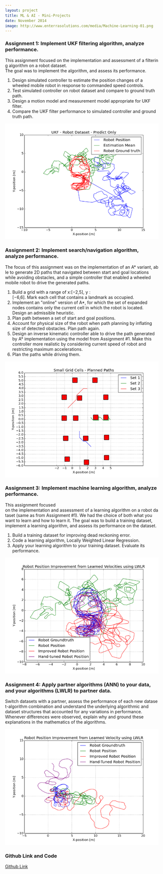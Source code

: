 ```yaml
---
layout: project
title: ML & AI - Mini-Projects
date: November 2014
image: http://www.enterrasolutions.com/media/Machine-Learning-01.png
---
```


### Assignment 1: Implement UKF filtering algorithm, analyze performance.

This assignment focused on the implementation and assessment of a filtering algorithm on a robot dataset. The goal was to implement the algorithm, and assess its performance.

1. Design simulated controller to estimate the position changes of a wheeled mobile robot in response to commanded speed controls.
2. Test simulated controller on robot dataset and compare to ground truth path.
3. Design a motion model and measurement model appropriate for UKF filter.
4. Compare the UKF filter performance to simulated controller and ground truth path.

![1](https://raw.githubusercontent.com/JoshMarino/AI_ML_Projects/master/Assignment%20%231%20-%20Filtering%20Algorithm/UKF%20-%20Robot%20Dataset%20-%20Predict%20Only.png)


### Assignment 2: Implement search/navigation algorithm, analyze performance.

The focus of this assignment was on the implementation of an A* variant, able to generate 2­D paths that navigated between start and goal locations while avoiding obstacles, and a simple controller that enabled a wheeled mobile robot to drive the generated paths.

1. Build a grid with a range of x:[−2,5], y :[−6,6]. Mark each cell that contains a landmark as occupied.
2. Implement an "online" version of A*, for which the set of expanded nodes contains only the current cell in which the robot is located. Design an admissible heuristic.
3. Plan path between a set of start and goal positions.
4. Account for physical size of the robot when path planning by inflating size of detected obstacles. Plan path again.
5. Design an inverse kinematic controller able to drive the path generated by A* implementation using the model from Assignment #1. Make this controller more realistic by considering current speed of robot and restricting maximum accelerations.
6. Plan the paths while driving them.

![2](https://raw.githubusercontent.com/JoshMarino/AI_ML_Projects/master/Assignment%20%232%20-%20Search%20%26%20Navigation/Small%20Grid%20Cells%20-%20Planned%20Paths.png)


### Assignment 3: Implement machine learning algorithm, analyze performance.

This assignment focused on the implementation and assessment of a learning algorithm on a robot dataset (same as from Assignment #1). We had the choice of both what you want to learn and how to learn it. The goal was to build a training dataset, implement a learning algorithm, and assess its performance on the dataset.

1. Build a training dataset for improving dead reckoning error.
2. Code a learning algorithm, Locally Weighted Linear Regression.
3. Apply your learning algorithm to your training dataset. Evaluate its performance.

![3](https://raw.githubusercontent.com/JoshMarino/AI_ML_Projects/master/Assignment%20%233%20-%20Machine%20Learning/Robot%20Position%20Improvement%20from%20Learned%20Velocities%20and%20Hand-tuned.png)


### Assignment 4: Apply partner algorithms (ANN) to your data, and your algorithms (LWLR) to partner data.

Switch datasets with a partner, assess the performance of each new dataset-­algorithm combination and understand the underlying algorithmic and dataset structures that accounted for any variations in performance. Whenever differences were observed, explain why and ground these explanations in the mathematics of the algorithms.

![4](https://raw.githubusercontent.com/JoshMarino/AI_ML_Projects/master/Assignment%20%234%20-%20ML%20Comparison/Robot%20Position%20Improvement%20from%20Learned%20Velocities%20and%20Hand%20Tuned.png)


### Github Link and Code
[Github Link](https://github.com/JoshMarino/AI_ML_Projects)
